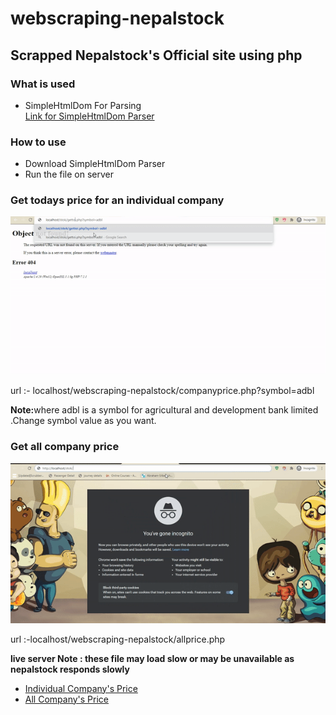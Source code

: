 # webscraping-nepalstock

<h2>Scrapped Nepalstock's Official site using php</h2>

<h3>What is used</h3>
<ul>
  <li>SimpleHtmlDom For Parsing <br>
    <a href="https://simplehtmldom.sourceforge.io/">Link for SimpleHtmlDom Parser</a>
  </li>
  </ul>
  <h3>How to use</h3>
  <ul>
  <li>Download SimpleHtmlDom Parser</li>
  <li>Run the file on server</li>
   </ul>
   
   
   <h3>Get todays price for an individual company</h3>
   
   <img src="gifs/onecompany.gif" alt="one-company" >
   
   url :- localhost/webscraping-nepalstock/companyprice.php?symbol=adbl
   
   
   <b>Note:</b>where adbl is a symbol for agricultural and development bank limited .Change symbol value as you want.
   
   
   <h3>Get all company price</h3>
   
   <img src="gifs/todaysprice.gif" alt="one-company" >
   
   url :-localhost/webscraping-nepalstock/allprice.php
   
   <b>live server <b>Note : these file may load slow or may be unavailable as nepalstock responds slowly</b></b>
   <ul>
  <li><a href="https://webscraping-nepalstock.herokuapp.com/companyprice.php?symbol=adbl">Individual Company's Price</li>
  <li><a href="https://webscraping-nepalstock.herokuapp.com/allprice.php">All Company's Price</li>
  </ul>
   
    
